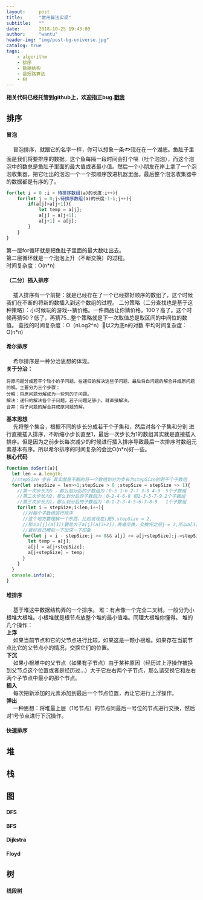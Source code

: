 ```yaml
---
layout:     post
title:      "常用算法实现"
subtitle:   ""
date:       2018-10-25 19:43:00
author:     "wantu"
header-img: "img/post-bg-universe.jpg"
catalog: true
tags:
    - algorithm
    - 排序
    - 数据结构
    - 最短路算法
    - 树
---
```

**相关代码已经托管到github上，欢迎指正bug.[戳我](https://github.com/WantUzZ/Algorithm-implementation)**
## 排序
#### 冒泡
&nbsp;&#8195;冒泡排序，就跟它的名字一样，你可以想象一条🐟现在在一个湖底。鱼肚子里面是我们将要排序的数据。这个鱼每隔一段时间会打个嗝（吐个泡泡），而这个泡泡中的数总是鱼肚子里面的最大值或者最小值。然后一个小朋友在岸上拿了一个泡泡收集器，把它吐出的泡泡一个一个按顺序放进机器里面。最后整个泡泡收集器中的数据都是有序的了。
```javascript
for(let i = 0 ;i < 待排序数组(a)的长度;i++){
    for(let j = 0;j<待排序数组(a)的长度-1-i;j++){
        if(a[j]>a[j+1]){
            let temp = a[j];
            a[j] = a[j+1];
            a[j+1] = a[j];
        }
    }
}
```
第一层for循环就是把鱼肚子里面的最大数吐出去。<br>
第二层循环就是一个泡泡上升（不断交换）的过程。<br>
时间复杂度：O(n*n)

#### （二分）插入排序
&nbsp;&#8195;插入排序有一个前提：就是已经存在了一个已经排好顺序的数组了，这个时候我们在不断的将新的数插入到这个数组的过程。
二分策略（二分查找也是基于这种策略）：小时候玩的游戏--猜价格。一件商品让你猜价格。100？高了。这个时候再猜50？低了，再猜75...整个策略就是下一次取值总是取区间的中间位的数值。
查找的时间复杂度：O（nLog2^n）以2为底n的对数
平均时间复杂度：O(n*n)

#### 希尔排序
&nbsp;&#8195;希尔排序是一种分治思想的体现。<br>
**关于分治：**
```
将原问题分成若干个较小的子问题，在递归的解决这些子问题，最后将自问题的解合并成原问题的解。主要分为三个步骤：
分解：将原问题分解成为一些列的子问题。
解决：递归的解决各个子问题，若子问题足够小，就直接解决。
合并：将子问题的解合并成原问题的解。
```
**基本思想**<br>
&nbsp;&#8195;先将整个集合，根据不同的步长分成若干个子集和，然后对各个子集和分别
进行直接插入排序，不断缩小步长直至1，最后一次步长为1的数组其实就是直接插入排序。但是因为之前步长每次减少的时候进行插入排序导致最后一次排序时数组元素基本有序。所以希尔排序的时间复杂的会比O(n*n)好一些。<br>
**核心代码**
```javascript
function doSort(a){
  let len = a.length;
  //stepSize 步长 其实就是不断的将一个数组划分为步长为stepSize的若干个子数组
  for(let stepSize = len>>1;stepSize > 0 ;stepSize = stepSize >> 1){
    //第一次步长为5 ，那么划分后的子数组为：0-5 1-6 2-7 3-8 4-9  5个子数组
    //第二次步长为2，那么划分后的子数组为：0-2-4-6-8 和1-3-5-7-9 2个子数组
    //第三次步长为1，那么划分后的子数组为：0-1-2-3-4-5-6-7-8-9   1个子数组
    for(let i = stepSize;i<len;i++){
      //对每个子数组进行排序
      //这个地方要理解一个东西，比如说现在i是5,stepSize = 2,
      //那么a[j](a[3])要是大于a[j](a[3+2]),两者交换，交换完之后j-= 2,所以a[3]是会和a[1]也会进行比较的。
      //最好自己模拟一下加深一下印象
      for(let j = i - stepSize;j >= 0&& a[j] >= a[j+stepSize];j-=stepSize){
        let temp = a[j];
        a[j] = a[j+stepSize];
        a[j+stepSize] = temp;
      }
    }
  }
  console.info(a);
}
```
#### 堆排序
&nbsp;&#8195;基于堆这中数据结构弄的一个排序。
堆：有点像一个完全二叉树。一般分为小根堆大根堆。小根堆就是根节点放整个堆的最小值咯。同理大根堆你懂得。
堆的几个操作：<br>
**上浮** <br>
&nbsp;&#8195;如果当前节点和它的父节点进行比较，如果这是一颗小根堆。如果存在当前节点比它的父节点小的情况，交换它们的位置。<br>
**下沉** <br>
&nbsp;&#8195;如果小根堆中的父节点（如果有子节点）由于某种原因（经历过上浮操作被换到父节点这个位置或者是经历过...）大于它左右两个子节点，那么请交换它和左右两个子节点中最小的那个节点。<br>
**插入** <br>
&nbsp;&#8195;每次把新添加的元素添加到最后一个节点位置，再让它进行上浮操作。<br>
**弹出** <br>
&nbsp;&#8195;一种思想：将堆最上层（1号节点）的节点同最后一号位的节点进行交换，然后对1号节点进行下沉操作。<br>
#### 快速排序

## 堆

## 栈

## 图
#### DFS

#### BFS

#### Dijkstra

#### Floyd

## 树
#### 线段树



